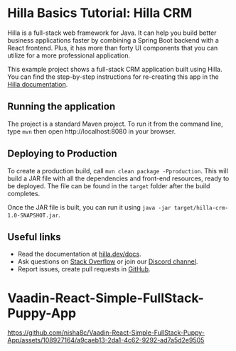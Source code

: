 # Hilla Basics Tutorial: Hilla CRM

Hilla is a full-stack web framework for Java. It can help you build better business applications faster by combining a Spring Boot backend with a React frontend. Plus, it has more than forty UI components that you can utilize for a more professional application. 

This example project shows a full-stack CRM application built using Hilla. You can find the step-by-step instructions for re-creating this app in the [Hilla documentation](https://hilla.dev/docs).

## Running the application

The project is a standard Maven project. To run it from the command line,
type `mvn` then open http://localhost:8080 in your browser.

## Deploying to Production

To create a production build, call `mvn clean package -Pproduction`.
This will build a JAR file with all the dependencies and front-end resources,
ready to be deployed. The file can be found in the `target` folder after the build completes.

Once the JAR file is built, you can run it using
`java -jar target/hilla-crm-1.0-SNAPSHOT.jar`.

## Useful links

- Read the documentation at [hilla.dev/docs](https://hilla.dev/docs/).
- Ask questions on [Stack Overflow](https://stackoverflow.com/questions/tagged/hilla) or join our [Discord channel](https://discord.gg/MYFq5RTbBn).
- Report issues, create pull requests in [GitHub](https://github.com/vaadin/hilla).
# Vaadin-React-Simple-FullStack-Puppy-App



https://github.com/nisha8c/Vaadin-React-Simple-FullStack-Puppy-App/assets/108927164/a9caeb13-2da1-4c62-9292-ad7a5d2e9505

